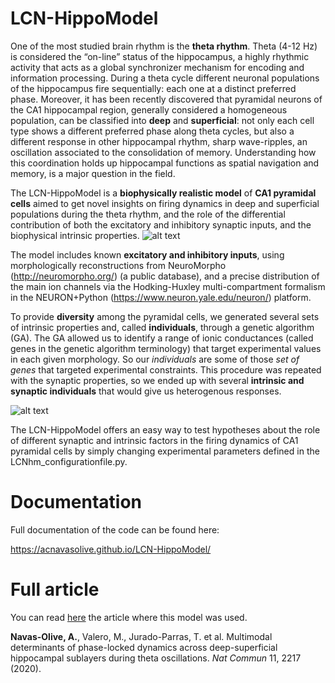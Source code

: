 # LCN-HippoModel

One of the most studied brain rhythm is the **theta rhythm**. Theta (4-12 Hz) is considered
the “on-line” status of the hippocampus, a highly rhythmic activity that acts as a global 
synchronizer mechanism for encoding and information processing. During a theta cycle different
neuronal populations of the hippocampus fire sequentially: each one at a distinct preferred phase. 
Moreover, it has been recently discovered that pyramidal neurons of the CA1 hippocampal region, 
generally considered a homogeneous population, can be classified into **deep** and **superficial**:
not only each cell type shows a different preferred phase along theta cycles, but also a different
response in other hippocampal rhythm, sharp wave-ripples, an oscillation associated to the 
consolidation of memory. Understanding how this coordination holds up hippocampal
functions as spatial navigation and memory, is a major question in the field.

The LCN-HippoModel is a **biophysically realistic model** of **CA1 pyramidal cells** aimed to get
novel insights on firing dynamics in deep and superficial populations during the theta rhythm, and
the role of the differential contribution of both the excitatory and inhibitory synaptic inputs, 
and the biophysical intrinsic properties.
![alt text](https://github.com/acnavasolive/LCN-HippoModel/blob/master/docs/_images/figure_model_thin.png)

The model includes known **excitatory and inhibitory inputs**, using morphologically reconstructions
from NeuroMorpho (http://neuromorpho.org/) (a public database), and a precise distribution of the 
main ion channels via the Hodking-Huxley multi-compartment formalism in the NEURON+Python 
(https://www.neuron.yale.edu/neuron/) platform.

To provide **diversity** among the pyramidal cells, we generated several sets of intrinsic properties
and, called **individuals**, through a genetic algorithm (GA). The GA allowed us to identify a range
of ionic conductances (called genes in the genetic algorithm terminology) that target experimental
values in each given morphology. So our *individuals* are some of those *set of genes* that targeted
experimental constraints. This procedure was repeated with the synaptic properties, so we ended up with
several **intrinsic and synaptic individuals** that would give us heterogenous responses.

![alt text](https://github.com/acnavasolive/LCN-HippoModel/blob/master/docs/_images/figure_individuals.png)

The LCN-HippoModel offers an easy way to test hypotheses about the role of different synaptic and intrinsic
factors in the firing dynamics of CA1 pyramidal cells by simply changing experimental parameters defined in the
LCNhm_configurationfile.py.


# Documentation

Full documentation of the code can be found here:

https://acnavasolive.github.io/LCN-HippoModel/


# Full article

You can read [here](https://www.nature.com/articles/s41467-020-15840-6) the article where this model was used.

**Navas-Olive, A.**, Valero, M., Jurado-Parras, T. et al. Multimodal determinants of phase-locked dynamics across deep-superficial hippocampal sublayers during theta oscillations. _Nat Commun_ 11, 2217 (2020). 
